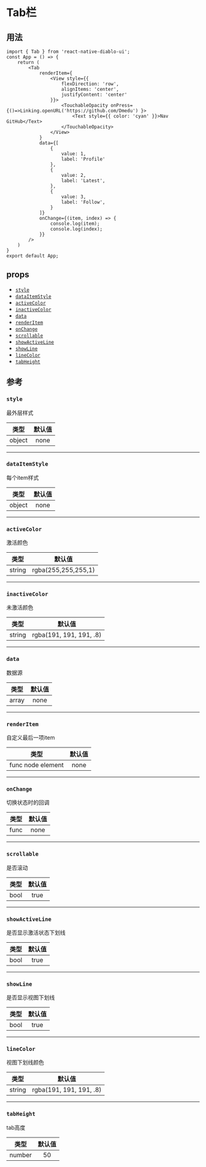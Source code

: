 # Tab栏

## 用法

```
import { Tab } from 'react-native-diablo-ui';
const App = () => {
    return (
        <Tab
            renderItem={
                <View style={{
                    flexDirection: 'row', 
                    alignItems: 'center',
                    justifyContent: 'center'
                }}>
                    <TouchableOpacity onPress={()=>Linking.openURL('https://github.com/Dmedu') }>
                        <Text style={{ color: 'cyan' }}>Nav GitHub</Text>
                    </TouchableOpacity>
                </View>
            }
            data={[
                {
                    value: 1,
                    label: 'Profile'
                },
                {
                    value: 2,
                    label: 'Latest',
                },
                {
                    value: 3,
                    label: 'Follow',
                }
            ]}
            onChange={(item, index) => {
                console.log(item);
                console.log(index);
            }}
        />
    )
}
export default App;

```

## props

  - [`style`](#style)
  - [`dataItemStyle`](#dataItemStyle)
  - [`activeColor`](#activeColor)
  - [`inactiveColor`](#inactiveColor)
  - [`data`](#data)
  - [`renderItem`](#renderItem)
  - [`onChange`](#onChange)
  - [`scrollable`](#scrollable)
  - [`showActiveLine`](#showActiveLine)
  - [`showLine`](#showLine)
  - [`lineColor`](#lineColor)
  - [`tabHeight`](#tabHeight)

## 参考

### `style`

最外层样式

|  类型  | 默认值 |
| :----: | :-----: |
| object |   none   |

---

### `dataItemStyle`

每个item样式

|  类型  | 默认值 |
| :----: | :-----: |
| object |   none   |

---

### `activeColor`

激活颜色

|  类型  | 默认值 |
| :----: | :-----: |
| string |   rgba(255,255,255,1)   |

---

### `inactiveColor`

未激活颜色

|  类型  | 默认值 |
| :----: | :-----: |
| string |   rgba(191, 191, 191, .8)   |

---

### `data`

数据源

|  类型  | 默认值 |
| :----: | :-----: |
| array |   none   |

---

### `renderItem`

自定义最后一项item

|  类型  | 默认值 |
| :----: | :-----: |
| func node element |   none   |

---

### `onChange`

切换状态时的回调

|  类型  | 默认值 |
| :----: | :-----: |
| func |   none   |

---

### `scrollable`

是否滚动

|  类型  | 默认值 |
| :----: | :-----: |
| bool |   true   |

---

### `showActiveLine`

是否显示激活状态下划线

|  类型  | 默认值 |
| :----: | :-----: |
| bool |   true   |

---

### `showLine`

是否显示视图下划线

|  类型  | 默认值 |
| :----: | :-----: |
| bool |   true   |

---

### `lineColor`

视图下划线颜色

|  类型  | 默认值 |
| :----: | :-----: |
| string |   rgba(191, 191, 191, .8)   |

---

### `tabHeight`

tab高度

|  类型  | 默认值 |
| :----: | :-----: |
| number |   50   |


